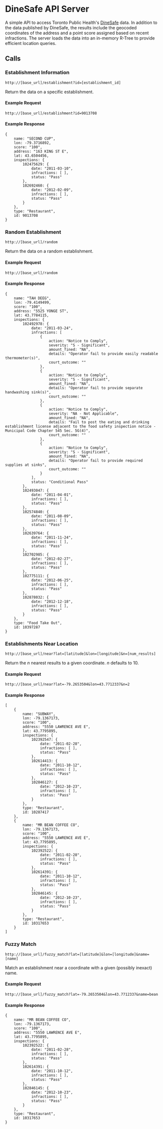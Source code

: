 DineSafe API Server
===================

A simple API to access Toronto Public Health's [DineSafe](http://www.toronto.ca/health/dinesafe/index.htm) data. In addition to the data published by DineSafe, the results include the geocoded coordinates of the address and a point score assigned based on recent infractions. The server loads the data into an in-memory R-Tree to provide efficient location queries.

Calls
-----

### Establishment Information

    http://[base_url]/establishment?id=[establishment_id]

Return the data on a specific establishment.

#### Example Request

    http://[base_url]/establishment?id=9013708

#### Example Response

    {
        name: "SECOND CUP",
        lon: -79.3716892,
        score: "100",
        address: "163 KING ST E",
        lat: 43.6504456,
        inspections: {
            102475629: {
                date: "2011-03-10",
                infractions: [ ],
                status: "Pass"
            },
            102692460: {
                date: "2012-02-09",
                infractions: [ ],
                status: "Pass"
            }
        },
        type: "Restaurant",
        id: 9013708
    }

### Random Establishment

    http://[base_url]/random

Return the data on a random establishment.

#### Example Request

    http://[base_url]/random

#### Example Response

    {
        name: "TAH DEEG",
        lon: -79.4149499,
        score: "100",
        address: "5525 YONGE ST",
        lat: 43.7784115,
        inspections: {
            102492978: {
                date: "2011-03-24",
                infractions: [
                    {
                        action: "Notice to Comply",
                        severity: "S - Significant",
                        amount_fined: "NA",
                        details: "Operator fail to provide easily readable thermometer(s)",
                        court_outcome: ""
                    },
                    {
                        action: "Notice to Comply",
                        severity: "S - Significant",
                        amount_fined: "NA",
                        details: "Operator fail to provide separate handwashing sink(s)",
                        court_outcome: ""
                    },
                    {
                        action: "Notice to Comply",
                        severity: "NA - Not Applicable",
                        amount_fined: "NA",
                        details: "Fail to post the eating and drinking establishment license adjacent to the food safety inspection notice - Municipal Code Chapter 545 Sec. 5G(4)",
                        court_outcome: ""
                    },
                    {
                        action: "Notice to Comply",
                        severity: "S - Significant",
                        amount_fined: "NA",
                        details: "Operator fail to provide required supplies at sinks",
                        court_outcome: ""
                    }
                ],
                status: "Conditional Pass"
            },
            102493047: {
                date: "2011-04-01",
                infractions: [ ],
                status: "Pass"
            },
            102574840: {
                date: "2011-08-09",
                infractions: [ ],
                status: "Pass"
            },
            102639764: {
                date: "2011-11-24",
                infractions: [ ],
                status: "Pass"
            },
            102702985: {
                date: "2012-02-27",
                infractions: [ ],
                status: "Pass"
            },
            102775111: {
                date: "2012-06-25",
                infractions: [ ],
                status: "Pass"
            },
            102878032: {
                date: "2012-12-18",
                infractions: [ ],
                status: "Pass"
            }
        },
        type: "Food Take Out",
        id: 10397287
    } 

### Establishments Near Location

    http://[base_url]/near?lat=[latitude]&lon=[longitude]&n=[num_results]

Return the _n_ nearest results to a given coordinate. _n_ defaults to 10.

#### Example Request

    http://[base_url]/near?lat=-79.2653504&lon=43.7712337&n=2

#### Example Response

    [
        {
            name: "SUBWAY",
            lon: -79.1367173,
            score: "100",
            address: "5550 LAWRENCE AVE E",
            lat: 43.7795895,
            inspections: {
                102392547: {
                    date: "2011-02-28",
                    infractions: [ ],
                    status: "Pass"
                },
                102614413: {
                    date: "2011-10-12",
                    infractions: [ ],
                    status: "Pass"
                },
                102846127: {
                    date: "2012-10-23",
                    infractions: [ ],
                    status: "Pass"
                }
            },
            type: "Restaurant",
            id: 10287417
        },
        {
            name: "MR BEAN COFFEE CO",
            lon: -79.1367173,
            score: "100",
            address: "5550 LAWRENCE AVE E",
            lat: 43.7795895,
            inspections: {
                102392522: {
                    date: "2011-02-28",
                    infractions: [ ],
                    status: "Pass"
                },
                102614391: {
                    date: "2011-10-12",
                    infractions: [ ],
                    status: "Pass"
                },
                102846145: {
                    date: "2012-10-23",
                    infractions: [ ],
                    status: "Pass"
                }
            },
            type: "Restaurant",
            id: 10317653
        }
    ]

### Fuzzy Match

    http://[base_url]/fuzzy_match?lat=[latitude]&lon=[longitude]&name=[name]

Match an establishment near a coordinate with a given (possibly inexact) name.

#### Example Request

    http://[base_url]/fuzzy_match?lat=-79.2653504&lon=43.7712337&name=bean

#### Example Response

    {
        name: "MR BEAN COFFEE CO",
        lon: -79.1367173,
        score: "100",
        address: "5550 LAWRENCE AVE E",
        lat: 43.7795895,
        inspections: {
            102392522: {
                date: "2011-02-28",
                infractions: [ ],
                status: "Pass"
            },
            102614391: {
                date: "2011-10-12",
                infractions: [ ],
                status: "Pass"
            },
            102846145: {
                date: "2012-10-23",
                infractions: [ ],
                status: "Pass"
            }
        },
        type: "Restaurant",
        id: 10317653
    }

